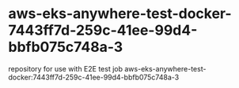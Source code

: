 # aws-eks-anywhere-test-docker-7443ff7d-259c-41ee-99d4-bbfb075c748a-3
repository for use with E2E test job aws-eks-anywhere-test-docker:7443ff7d-259c-41ee-99d4-bbfb075c748a-3

